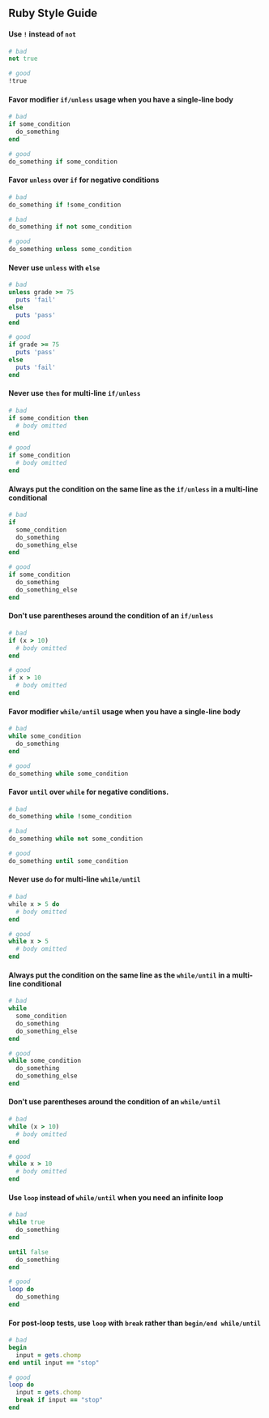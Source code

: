## Ruby Style Guide

#### Use `!` instead of `not`

```ruby
# bad
not true

# good
!true
```

#### Favor modifier `if/unless` usage when you have a single-line body

```ruby
# bad
if some_condition
  do_something
end

# good
do_something if some_condition
```

#### Favor `unless` over `if` for negative conditions

```ruby
# bad
do_something if !some_condition

# bad
do_something if not some_condition

# good
do_something unless some_condition
```

#### Never use `unless` with `else`

```ruby
# bad
unless grade >= 75
  puts 'fail'
else
  puts 'pass'
end

# good
if grade >= 75
  puts 'pass'
else
  puts 'fail'
end
```

#### Never use `then` for multi-line `if/unless`

```ruby
# bad
if some_condition then
  # body omitted
end

# good
if some_condition
  # body omitted
end
```

#### Always put the condition on the same line as the `if/unless` in a multi-line conditional

```ruby
# bad
if
  some_condition
  do_something
  do_something_else
end

# good
if some_condition
  do_something
  do_something_else
end
```

#### Don't use parentheses around the condition of an `if/unless`

```ruby
# bad
if (x > 10)
  # body omitted
end

# good
if x > 10
  # body omitted
end
```

#### Favor modifier `while/until` usage when you have a single-line body

```ruby
# bad
while some_condition
  do_something
end

# good
do_something while some_condition
```

#### Favor `until` over `while` for negative conditions.

```ruby
# bad
do_something while !some_condition

# bad
do_something while not some_condition

# good
do_something until some_condition
```

#### Never use `do` for multi-line `while/until`

```ruby
# bad
while x > 5 do
  # body omitted
end

# good
while x > 5
  # body omitted
end
```

#### Always put the condition on the same line as the `while/until` in a multi-line conditional

```ruby
# bad
while
  some_condition
  do_something
  do_something_else
end

# good
while some_condition
  do_something
  do_something_else
end
```

#### Don't use parentheses around the condition of an `while/until`

```ruby
# bad
while (x > 10)
  # body omitted
end

# good
while x > 10
  # body omitted
end
```

#### Use `loop` instead of `while/until` when you need an infinite loop

```ruby
# bad
while true
  do_something
end

until false
  do_something
end

# good
loop do
  do_something
end
```

#### For post-loop tests, use `loop` with `break` rather than `begin/end while/until`

```ruby
# bad
begin
  input = gets.chomp
end until input == "stop"

# good
loop do
  input = gets.chomp
  break if input == "stop"
end
```
